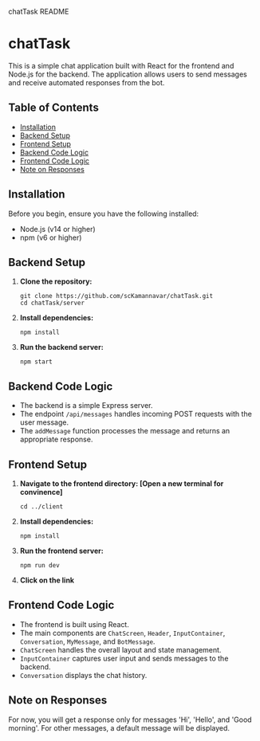   chatTask README

chatTask
========

This is a simple chat application built with React for the frontend and Node.js for the backend. The application allows users to send messages and receive automated responses from the bot.

Table of Contents
-----------------

*   [Installation](#installation)
*   [Backend Setup](#backend-setup)
*   [Frontend Setup](#frontend-setup)
*   [Backend Code Logic](#backend-code-logic)
*   [Frontend Code Logic](#frontend-code-logic)
*   [Note on Responses](#note-on-responses)

Installation
------------

Before you begin, ensure you have the following installed:

*   Node.js (v14 or higher)
*   npm (v6 or higher)

Backend Setup
-------------

1.  **Clone the repository:**
    
        git clone https://github.com/scKamannavar/chatTask.git
        cd chatTask/server
                    
    
2.  **Install dependencies:**
    
        npm install
    
3.  **Run the backend server:**
    
        npm start
    

Backend Code Logic
------------------

*   The backend is a simple Express server.
*   The endpoint `/api/messages` handles incoming POST requests with the user message.
*   The `addMessage` function processes the message and returns an appropriate response.

Frontend Setup
--------------

1.  **Navigate to the frontend directory: [Open a new terminal for convinence]**
   
        cd ../client
    
3.  **Install dependencies:**
    
        npm install
    
4.  **Run the frontend server:**
    
        npm run dev
    
5.  **Click on the link**


Frontend Code Logic
-------------------

*   The frontend is built using React.
*   The main components are `ChatScreen`, `Header`, `InputContainer`, `Conversation`, `MyMessage`, and `BotMessage`.
*   `ChatScreen` handles the overall layout and state management.
*   `InputContainer` captures user input and sends messages to the backend.
*   `Conversation` displays the chat history.

Note on Responses
-----------------

For now, you will get a response only for messages 'Hi', 'Hello', and 'Good morning'. For other messages, a default message will be displayed.
